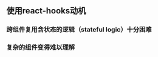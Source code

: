 ## 使用react-hooks动机

### 跨组件复用含状态的逻辑（stateful logic）十分困难
### 复杂的组件变得难以理解
<!--stackedit_data:
eyJoaXN0b3J5IjpbMTY4MDkxOTUwXX0=
-->